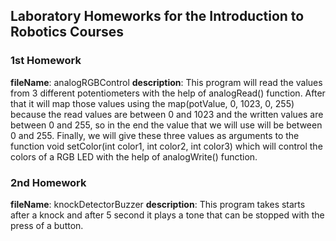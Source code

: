 ## Laboratory Homeworks for the Introduction to Robotics Courses

### 1st Homework
**fileName**: analogRGBControl
**description**: This program will read the values from 3 different potentiometers with the help of analogRead() function.
After that it will map those values using the map(potValue, 0, 1023, 0, 255) because the read values are between 0 and 1023 and 
the written values are between 0 and 255, so in the end the value that we will use will be between 0 and 255.
Finally, we will give these three values as arguments to the function void setColor(int color1, int color2, int color3) which
will control the colors of a RGB LED with the help of analogWrite() function.
### 2nd Homework
**fileName**: knockDetectorBuzzer
**description**: This program takes starts after a knock and after 5 second it plays a tone that can be stopped with the press of a button.
